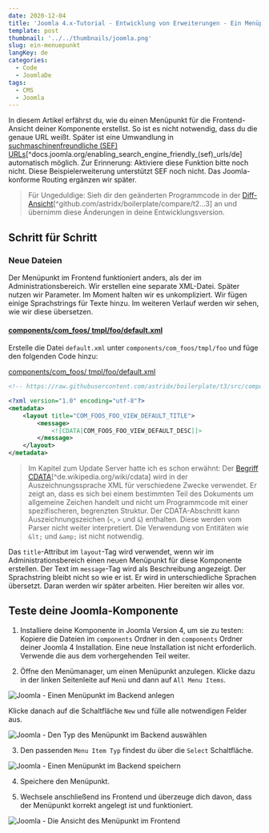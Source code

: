 ```yaml
---
date: 2020-12-04
title: 'Joomla 4.x-Tutorial - Entwicklung von Erweiterungen - Ein Menüpunkt'
template: post
thumbnail: '../../thumbnails/joomla.png'
slug: ein-menuepunkt
langKey: de
categories:
  - Code
  - JoomlaDe
tags:
  - CMS
  - Joomla
---
```


In diesem Artikel erfährst du, wie du einen Menüpunkt für die Frontend-Ansicht deiner Komponente erstellst. So ist es nicht notwendig, dass du die genaue URL weißt. Später ist eine Umwandlung in [suchmaschinenfreundliche (SEF) URLs](<https://docs.joomla.org/Enabling_Search_Engine_Friendly_(SEF)_URLs/de>)[^docs.joomla.org/enabling_search_engine_friendly_(sef)_urls/de] automatisch möglich. Zur Erinnerung: Aktiviere diese Funktion bitte noch nicht. Diese Beispielerweiterung unterstützt SEF noch nicht. Das Joomla-konforme Routing ergänzen wir später.<!-- \index{Menüpunkt!Frontend} -->

> Für Ungeduldige: Sieh dir den geänderten Programmcode in der [Diff-Ansicht](https://github.com/astridx/boilerplate/compare/t2...t3)[^github.com/astridx/boilerplate/compare/t2...3] an und übernimm diese Änderungen in deine Entwicklungsversion.

## Schritt für Schritt

### Neue Dateien

Der Menüpunkt im Frontend funktioniert anders, als der im Administrationsbereich. Wir erstellen eine separate XML-Datei. Später nutzen wir Parameter. Im Moment halten wir es unkompliziert. Wir fügen einige Sprachstrings für Texte hinzu. Im weiteren Verlauf werden wir sehen, wie wir diese übersetzen.

<!-- prettier-ignore -->
#### [components/com\_foos/ tmpl/foo/default.xml](https://github.com/astridx/boilerplate/compare/t2...t3#diff-35fa310ee8efa91ecb0e9f7c604d413f)

Erstelle die Datei `default.xml` unter `components/com_foos/tmpl/foo` und füge den folgenden Code hinzu:

[components/com_foos/ tmpl/foo/default.xml](https://github.com/astridx/boilerplate/blob/0b9e39042dea67221aabcda2d226b0b8816cabd6/src/components/com_foos/tmpl/foo/default.xml)

```xml {numberLines: -2}
<!-- https://raw.githubusercontent.com/astridx/boilerplate/t3/src/components/com_foos/tmpl/foo/default.xml -->

<?xml version="1.0" encoding="utf-8"?>
<metadata>
	<layout title="COM_FOOS_FOO_VIEW_DEFAULT_TITLE">
		<message>
			<![CDATA[COM_FOOS_FOO_VIEW_DEFAULT_DESC]]>
		</message>
	</layout>
</metadata>

```

> Im Kapitel zum Update Server hatte ich es schon erwähnt: Der [Begriff CDATA](https://de.wikipedia.org/wiki/cdata)[^de.wikipedia.org/wiki/cdata] wird in der Auszeichnungssprache XML für verschiedene Zwecke verwendet. Er zeigt an, dass es sich bei einem bestimmten Teil des Dokuments um allgemeine Zeichen handelt und nicht um Programmcode mit einer spezifischeren, begrenzten Struktur. Der CDATA-Abschnitt kann Auszeichnungszeichen (`<`, `>` und `&`) enthalten. Diese werden vom Parser nicht weiter interpretiert. Die Verwendung von Entitäten wie `&lt;` und `&amp;` ist nicht notwendig.<!-- \index{CDATA} -->

Das `title`-Attribut im `layout`-Tag wird verwendet, wenn wir im Administrationsbereich einen neuen Menüpunkt für diese Komponente erstellen.
Der Text im `message`-Tag wird als Beschreibung angezeigt. Der Sprachstring bleibt nicht so wie er ist. Er wird in unterschiedliche Sprachen übersetzt. Daran werden wir später arbeiten. Hier bereiten wir alles vor.

## Teste deine Joomla-Komponente

1. Installiere deine Komponente in Joomla Version 4, um sie zu testen: Kopiere die Dateien im `components` Ordner in den `components` Ordner deiner Joomla 4 Installation. Eine neue Installation ist nicht erforderlich. Verwende die aus dem vorhergehenden Teil weiter.

2. Öffne den Menümanager, um einen Menüpunkt anzulegen. Klicke dazu in der linken Seitenleite auf `Menü` und dann auf `All Menu Items`.

![Joomla - Einen Menüpunkt im Backend anlegen](/images/j4x4x1.png)

Klicke danach auf die Schaltfläche `New` und fülle alle notwendigen Felder aus.

![Joomla - Den Typ des Menüpunkt im Backend auswählen](/images/j4x4x2.png)

3. Den passenden `Menu Item Typ` findest du über die `Select` Schaltfläche.

![Joomla - Einen Menüpunkt im Backend speichern](/images/j4x4x3.png)

4. Speichere den Menüpunkt.

5. Wechsele anschließend ins Frontend und überzeuge dich davon, dass der Menüpunkt korrekt angelegt ist und funktioniert.

![Joomla - Die Ansicht des Menüpunkt im Frontend](/images/j4x4x4.png)
<img src="https://vg08.met.vgwort.de/na/75e23d8eff7e4aa8bf85935484dbc851" width="1" height="1" alt="">
